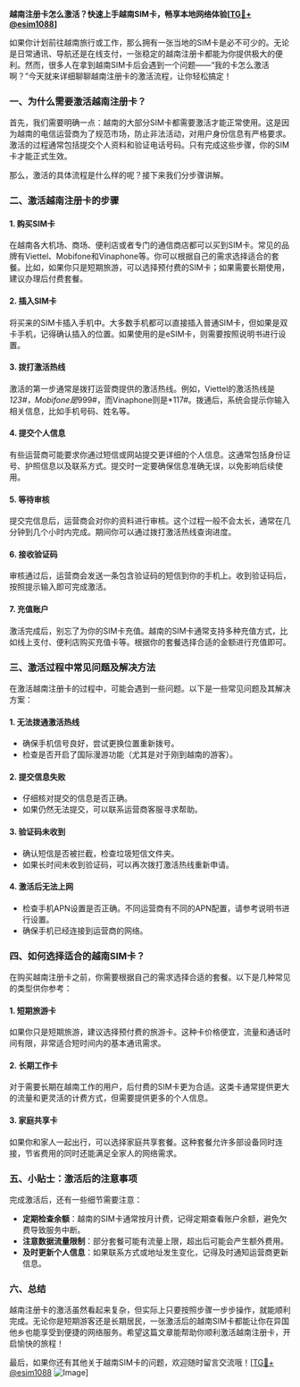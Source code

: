 **越南注册卡怎么激活？快速上手越南SIM卡，畅享本地网络体验[[TG💪+ @esim1088](https://t.me/s/esim1088)]**

如果你计划前往越南旅行或工作，那么拥有一张当地的SIM卡是必不可少的。无论是日常通讯、导航还是在线支付，一张稳定的越南注册卡都能为你提供极大的便利。然而，很多人在拿到越南SIM卡后会遇到一个问题——“我的卡怎么激活啊？”今天就来详细聊聊越南注册卡的激活流程，让你轻松搞定！

### 一、为什么需要激活越南注册卡？

首先，我们需要明确一点：越南的大部分SIM卡都需要激活才能正常使用。这是因为越南的电信运营商为了规范市场，防止非法活动，对用户身份信息有严格要求。激活的过程通常包括提交个人资料和验证电话号码。只有完成这些步骤，你的SIM卡才能正式生效。

那么，激活的具体流程是什么样的呢？接下来我们分步骤讲解。

### 二、激活越南注册卡的步骤

#### 1. **购买SIM卡**
   在越南各大机场、商场、便利店或者专门的通信商店都可以买到SIM卡。常见的品牌有Viettel、Mobifone和Vinaphone等。你可以根据自己的需求选择适合的套餐。比如，如果你只是短期旅游，可以选择预付费的SIM卡；如果需要长期使用，建议办理后付费套餐。

#### 2. **插入SIM卡**
   将买来的SIM卡插入手机中。大多数手机都可以直接插入普通SIM卡，但如果是双卡手机，记得确认插入的位置。如果使用的是eSIM卡，则需要按照说明书进行设置。

#### 3. **拨打激活热线**
   激活的第一步通常是拨打运营商提供的激活热线。例如，Viettel的激活热线是*123#，Mobifone是*999#，而Vinaphone则是*117#。拨通后，系统会提示你输入相关信息，比如手机号码、姓名等。

#### 4. **提交个人信息**
   有些运营商可能要求你通过短信或网站提交更详细的个人信息。这通常包括身份证号、护照信息以及联系方式。提交时一定要确保信息准确无误，以免影响后续使用。

#### 5. **等待审核**
   提交完信息后，运营商会对你的资料进行审核。这个过程一般不会太长，通常在几分钟到几个小时内完成。期间你可以通过拨打激活热线查询进度。

#### 6. **接收验证码**
   审核通过后，运营商会发送一条包含验证码的短信到你的手机上。收到验证码后，按照提示输入即可完成激活。

#### 7. **充值账户**
   激活完成后，别忘了为你的SIM卡充值。越南的SIM卡通常支持多种充值方式，比如线上支付、便利店购买充值卡等。根据你的套餐选择合适的金额进行充值即可。

### 三、激活过程中常见问题及解决方法

在激活越南注册卡的过程中，可能会遇到一些问题。以下是一些常见问题及其解决方案：

#### 1. **无法拨通激活热线**
   - 确保手机信号良好，尝试更换位置重新拨号。
   - 检查是否开启了国际漫游功能（尤其是对于刚到越南的游客）。

#### 2. **提交信息失败**
   - 仔细核对提交的信息是否正确。
   - 如果仍然无法提交，可以联系运营商客服寻求帮助。

#### 3. **验证码未收到**
   - 确认短信是否被拦截，检查垃圾短信文件夹。
   - 如果长时间未收到验证码，可以再次拨打激活热线重新申请。

#### 4. **激活后无法上网**
   - 检查手机APN设置是否正确。不同运营商有不同的APN配置，请参考说明书进行设置。
   - 确保手机已经连接到运营商的网络。

### 四、如何选择适合的越南SIM卡？

在购买越南注册卡之前，你需要根据自己的需求选择合适的套餐。以下是几种常见的类型供你参考：

#### 1. **短期旅游卡**
   如果你只是短期旅游，建议选择预付费的旅游卡。这种卡价格便宜，流量和通话时间有限，非常适合短时间内的基本通讯需求。

#### 2. **长期工作卡**
   对于需要长期在越南工作的用户，后付费的SIM卡更为合适。这类卡通常提供更大的流量和更灵活的计费方式，但需要提供更多的个人信息。

#### 3. **家庭共享卡**
   如果你和家人一起出行，可以选择家庭共享套餐。这种套餐允许多部设备同时连接，节省费用的同时还能满足全家人的网络需求。

### 五、小贴士：激活后的注意事项

完成激活后，还有一些细节需要注意：

- **定期检查余额**：越南的SIM卡通常按月计费，记得定期查看账户余额，避免欠费导致服务中断。
- **注意数据流量限制**：部分套餐可能有流量上限，超出后可能会产生额外费用。
- **及时更新个人信息**：如果联系方式或地址发生变化，记得及时通知运营商更新信息。

### 六、总结

越南注册卡的激活虽然看起来复杂，但实际上只要按照步骤一步步操作，就能顺利完成。无论你是短期游客还是长期居民，一张激活后的越南SIM卡都能让你在异国他乡也能享受到便捷的网络服务。希望这篇文章能帮助你顺利激活越南注册卡，开启愉快的旅程！

最后，如果你还有其他关于越南SIM卡的问题，欢迎随时留言交流哦！[[TG💪+ @esim1088](https://t.me/s/esim1088) ![Image](https://i.postimg.cc/4NQfJmqS/Snipaste-2025-05-13-00-14-12.png)]